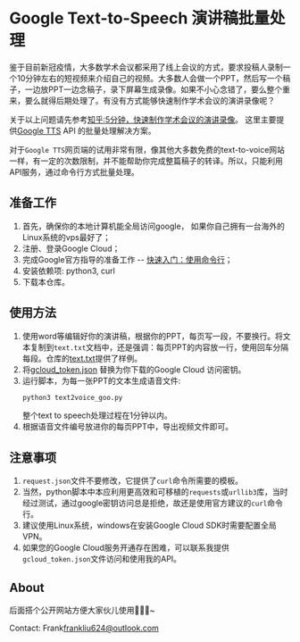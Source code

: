 # Google Text-to-Speech 演讲稿批量处理

鉴于目前新冠疫情，大多数学术会议都采用了线上会议的方式，要求投稿人录制一个10分钟左右的短视频来介绍自己的视频。大多数人会做一个PPT，然后写一个稿子，一边放PPT一边念稿子，录下屏幕生成录像。如果不小心念错了，要么整个重来，要么就得后期处理了。有没有方式能够快速制作学术会议的演讲录像呢？

关于以上问题请先参考[知乎:5分钟，快速制作学术会议的演讲录像](https://zhuanlan.zhihu.com/p/195730992)。
这里主要提供[Google TTS](https://cloud.google.com/text-to-speech/docs/reference/rest/v1beta1/text/synthesize) API 的批量处理解决方案。

对于`Google TTS`网页端的试用非常有限，像其他大多数免费的text-to-voice网站一样，有一定的次数限制，并不能帮助你完成整篇稿子的转译。所以，只能利用API服务，通过命令行方式批量处理。

## 准备工作

1. 首先，确保你的本地计算机能全局访问google， 如果你自己拥有一台海外的Linux系统的vps最好了；
2. 注册、登录Google Cloud；
3. 完成Google官方指导的准备工作 -- [快速入门：使用命令行](https://cloud.google.com/text-to-speech/docs/quickstart-protocol)；
4. 安装依赖项: python3, curl
5. 下载本仓库。

## 使用方法

1. 使用word等编辑好你的演讲稿，根据你的PPT，每页写一段，不要换行。将文本复制到`text.txt`文档中，还是强调：每页PPT的内容放一行，使用回车分隔每段。仓库的[text.txt](./text.txt)提供了样例。
2. 将[gcloud_token.json](./gcloud_token.json) 替换为你下载的Google Cloud 访问密钥。
3. 运行脚本，为每一张PPT的文本生成语音文件:
   ```python
   python3 text2voice_goo.py 
   ```
   整个text to speech处理过程在1分钟以内。
4. 根据语音文件编号放进你的每页PPT中，导出视频文件即可。


## 注意事项

1. `request.json`文件不要修改，它提供了`curl`命令所需要的模板。
2. 当然，python脚本中本应利用更高效和可移植的`requests`或`urllib3`库，当时经过测试，通过google密钥访问总是拒绝，故还是使用官方建议的`curl`命令行。
3. 建议使用Linux系统，windows在安装Google Cloud SDK时需要配置全局VPN。
4. 如果您的Google Cloud服务开通存在困难，可以联系我提供`gcloud_token.json`文件访问和使用我的API。

## About

后面搭个公开网站方便大家伙儿使用🤣🤣🤣~

Contact: Frank<frankliu624@outlook.com>

